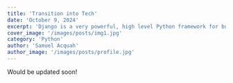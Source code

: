 ```yaml
---
title: 'Transition into Tech'
date: 'October 9, 2024'
excerpt: 'Django is a very powerful, high level Python framework for building web applications'
cover_image: '/images/posts/img1.jpg'
category: 'Python'
author: 'Samuel Acquah'
author_image: '/images/posts/profile.jpg'
---
```


<!-- Markdown generator - https://jaspervdj.be/lorem-markdownum/ -->

 Would be updated soon!